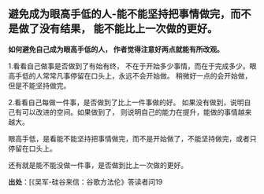 ## 避免成为眼高手低的人-能不能坚持把事情做完，而不是做了没有结果， 能不能比上一次做的更好。

**如何避免自己成为眼高手低的人， 作者觉得注意好两点就能有所改观。**

1.看看自己做事是否做到了有始有终， 不在于开始多少事情，而在于完成多少。眼高手低的人常常凡事停留在口头上，永远不会开始做。
稍微好一点的会开始做，但是不能坚持做完。

2.看看自己每做一件事，是否做到了比上一件事做的好。 如果没有做到，说明自己有可以改进的空间。如果做到了，
则说明自己的能力在提升，能做的事情越来越大。  

眼高手低，是看能不能坚持把事情做完，而不是开始做了，不能坚持做完，或者只停留在口头上。  

还有就是能不能没做一件事，是否做到比上一次做的更好。

**出处**：[《吴军-硅谷来信：谷歌方法伦》答读者问19
